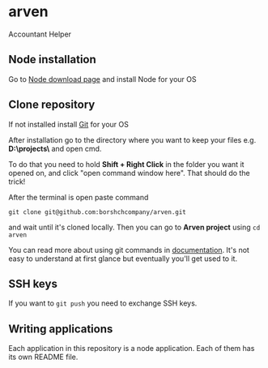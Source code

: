 # arven
Accountant Helper

## Node installation
Go to [Node download page](https://nodejs.org/en/download/) and install Node for your OS

## Clone repository
If not installed install [Git](https://git-scm.com/downloads) for your OS

After installation go to the directory where you want to keep your files e.g. **D:\projects\\** and open cmd.

To do that you need to hold **Shift + Right Click** in the folder you want it opened on, and click "open command window here". That should do the trick!

After the terminal is open paste command

`git clone git@github.com:borshchcompany/arven.git`

and wait until it's cloned locally. Then you can go to **Arven project** using `cd arven`

You can read more about using git commands in [documentation](https://git-scm.com/doc). It's not easy to understand at first glance but eventually you'll get used to it.

## SSH keys

If you want to `git push` you need to exchange SSH keys.

## Writing applications

Each application in this repository is a node application. Each of them has its own README file.